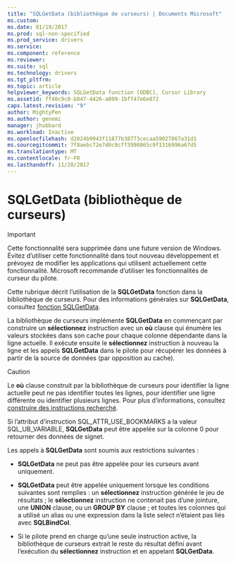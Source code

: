 ```yaml
---
title: "SQLGetData (bibliothèque de curseurs) | Documents Microsoft"
ms.custom: 
ms.date: 01/19/2017
ms.prod: sql-non-specified
ms.prod_service: drivers
ms.service: 
ms.component: reference
ms.reviewer: 
ms.suite: sql
ms.technology: drivers
ms.tgt_pltfrm: 
ms.topic: article
helpviewer_keywords: SQLGetData function [ODBC], Cursor Library
ms.assetid: ff40c9c0-b847-4426-a099-1bff47e6e872
caps.latest.revision: "9"
author: MightyPen
ms.author: genemi
manager: jhubbard
ms.workload: Inactive
ms.openlocfilehash: d2024b9943f11877b38773cecaa59027867a31d1
ms.sourcegitcommit: 7f8aebc72e7d0c8cff3990865c9f1316996a67d5
ms.translationtype: MT
ms.contentlocale: fr-FR
ms.lasthandoff: 11/20/2017
---
```

# <a name="sqlgetdata-cursor-library"></a>SQLGetData (bibliothèque de curseurs)
> [!IMPORTANT]  
>  Cette fonctionnalité sera supprimée dans une future version de Windows. Évitez d’utiliser cette fonctionnalité dans tout nouveau développement et prévoyez de modifier les applications qui utilisent actuellement cette fonctionnalité. Microsoft recommande d’utiliser les fonctionnalités de curseur du pilote.  
  
 Cette rubrique décrit l’utilisation de la **SQLGetData** fonction dans la bibliothèque de curseurs. Pour des informations générales sur **SQLGetData**, consultez [fonction SQLGetData](../../../odbc/reference/syntax/sqlgetdata-function.md).  
  
 La bibliothèque de curseurs implémente **SQLGetData** en commençant par construire un **sélectionnez** instruction avec un **où** clause qui énumère les valeurs stockées dans son cache pour chaque colonne dépendante dans la ligne actuelle. Il exécute ensuite le **sélectionnez** instruction à nouveau la ligne et les appels **SQLGetData** dans le pilote pour récupérer les données à partir de la source de données (par opposition au cache).  
  
> [!CAUTION]  
>  Le **où** clause construit par la bibliothèque de curseurs pour identifier la ligne actuelle peut ne pas identifier toutes les lignes, pour identifier une ligne différente ou identifier plusieurs lignes. Pour plus d’informations, consultez [construire des instructions recherché](../../../odbc/reference/appendixes/constructing-searched-statements.md).  
  
 Si l’attribut d’instruction SQL_ATTR_USE_BOOKMARKS a la valeur SQL_UB_VARIABLE, **SQLGetData** peut être appelée sur la colonne 0 pour retourner des données de signet.  
  
 Les appels à **SQLGetData** sont soumis aux restrictions suivantes :  
  
-   **SQLGetData** ne peut pas être appelée pour les curseurs avant uniquement.  
  
-   **SQLGetData** peut être appelée uniquement lorsque les conditions suivantes sont remplies : un **sélectionnez** instruction générée le jeu de résultats ; le **sélectionnez** instruction ne contenait pas d’une jointure, une **UNION** clause, ou un **GROUP BY** clause ; et toutes les colonnes qui a utilisé un alias ou une expression dans la liste select n’étaient pas liés avec **SQLBindCol**.  
  
-   Si le pilote prend en charge qu’une seule instruction active, la bibliothèque de curseurs extrait le reste du résultat défini avant l’exécution du **sélectionnez** instruction et en appelant **SQLGetData**.
